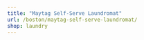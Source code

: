 ```yaml
---
title: "Maytag Self-Serve Laundromat"
url: /boston/maytag-self-serve-laundromat/
shop: laundry
---
```

